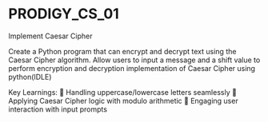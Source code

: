 # PRODIGY_CS_01

Implement Caesar Cipher

Create a Python program that can encrypt and decrypt text using the Caesar Cipher algorithm. Allow users to input a message and a shift value to perform encryption and decryption
implementation of Caesar Cipher using python(IDLE)

Key Learnings: 🔑 Handling uppercase/lowercase letters seamlessly 🔑 Applying Caesar Cipher logic with modulo arithmetic 🔑 Engaging user interaction with input prompts
